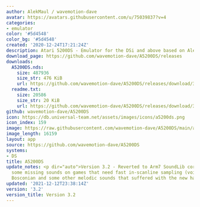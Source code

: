 ```yaml
---
author: AlekMaul / wavemotion-dave
avatar: https://avatars.githubusercontent.com/u/75039837?v=4
categories:
- emulator
color: '#5d4548'
color_bg: '#5d4548'
created: '2020-12-24T17:21:24Z'
description: Atari 5200DS - Emulator for the DSi and above based on Alekmaul's work
download_page: https://github.com/wavemotion-dave/A5200DS/releases
downloads:
  A5200DS.nds:
    size: 487936
    size_str: 476 KiB
    url: https://github.com/wavemotion-dave/A5200DS/releases/download/3.2/A5200DS.nds
  readme.txt:
    size: 20586
    size_str: 20 KiB
    url: https://github.com/wavemotion-dave/A5200DS/releases/download/3.2/readme.txt
github: wavemotion-dave/A5200DS
icon: https://db.universal-team.net/assets/images/icons/a5200ds.png
icon_index: 159
image: https://raw.githubusercontent.com/wavemotion-dave/A5200DS/main/arm9/gfx/bgTop.png
image_length: 16159
layout: app
source: https://github.com/wavemotion-dave/A5200DS
systems:
- DS
title: A5200DS
update_notes: <p dir="auto">Version 3.2 - Reverted to Arm7 SoundLib core after discovering
  some missing sounds on games that need fast in-scanline sampling (voices in Berzerk,
  Bosconian and some other melodic sounds that suffered with the new handler).</p>
updated: '2021-12-12T23:38:14Z'
version: '3.2'
version_title: Version 3.2
---
```

